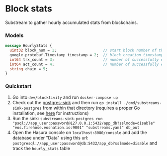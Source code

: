 Block stats
===========

Substream to gather hourly accumulated stats from blockchains.

### Models

```protobuf
message HourlyStats {
  uint32 block_num = 1;                     // start block number of the accumulated interval
  google.protobuf.Timestamp timestamp = 2;  // block creation timestamp (UTC) of the start block
  int64 trx_count = 3;                      // number of successfully executed transactions in the interval
  int64 act_count = 4;                      // number of successfully executed actions in the interval
  string chain = 5;
}
```

### Quickstart

1. Go into `dev/blocktivity` and run `docker-compose up`
2. Check out the [postgres-sink](https://github.com/streamingfast/substreams-sink-postgres#setup) and then run 
`go install ./cmd/substreams-sink-postgres` from within that directory (requires a proper Go installation, see 
[here](https://github.com/pinax-network/substreams-core#go) for instructions)
3. Run the sink: `substreams-sink-postgres run "psql://app_user:password@127.0.0.1:5432/app_db?sslmode=disable" "eos.firehose.eosnation.io:9001" "substreams.yaml" db_out`
4. Open the Hasura console on `localhost:8080/console` and add the database under "Data" using this url: `postgresql://app_user:password@db:5432/app_db?sslmode=disable` and track the `hourly_stats` table